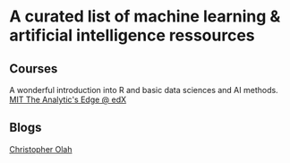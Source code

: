 # A curated list of machine learning & artificial intelligence ressources

## Courses
A wonderful introduction into R and basic data sciences and AI methods.
[MIT The Analytic's Edge @ edX](https://www.edx.org/course/analytics-edge-mitx-15-071x-3)

## Blogs
[Christopher Olah](http://colah.github.io/)
